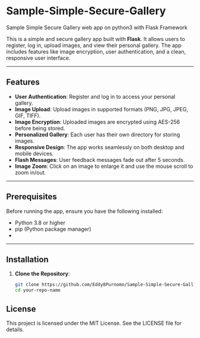 # Sample-Simple-Secure-Gallery
Sample Simple Secure Gallery web app on python3 with Flask Framework 


This is a simple and secure gallery app built with **Flask**. It allows users to register, log in, upload images, and view their personal gallery. The app includes features like image encryption, user authentication, and a clean, responsive user interface.

---

## Features

- **User Authentication**: Register and log in to access your personal gallery.
- **Image Upload**: Upload images in supported formats (PNG, JPG, JPEG, GIF, TIFF).
- **Image Encryption**: Uploaded images are encrypted using AES-256 before being stored.
- **Personalized Gallery**: Each user has their own directory for storing images.
- **Responsive Design**: The app works seamlessly on both desktop and mobile devices.
- **Flash Messages**: User feedback messages fade out after 5 seconds.
- **Image Zoom**: Click on an image to enlarge it and use the mouse scroll to zoom in/out.

---

## Prerequisites

Before running the app, ensure you have the following installed:

- Python 3.8 or higher
- pip (Python package manager)
- 

---

## Installation

1. **Clone the Repository**:
   ```bash
   git clone https://github.com/Eddy8Purnomo/Sample-Simple-Secure-Gallery.git
   cd your-repo-name

## License

This project is licensed under the MIT License. See the LICENSE file for details.
